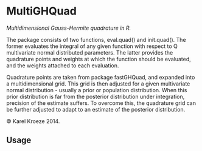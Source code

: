 MultiGHQuad
===========
*Multidimensional Gauss-Hermite quadrature in R.*

The package consists of two functions, eval.quad() and init.quad(). The former evaluates the integral of any given function with respect to Q multivariate normal distributed parameters. The latter provides the quadrature points and weights at which the function should be evaluated, and the weights attached to each evaluation.

Quadrature points are taken from package fastGHQuad, and expanded into a multidimensional grid. This grid is then adjusted for a given multivariate normal distribution - usually a prior or population distribution. When this prior distribution is far from the posterior distribution under integration, precision of the estimate suffers. To overcome this, the quadrature grid can be further adjusted to adapt to an estimate of the posterior distribution.

&copy; Karel Kroeze 2014.


Usage
-

